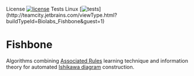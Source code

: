 License [![license](https://img.shields.io/github/license/mashape/apistatus.svg)](https://opensource.org/licenses/MIT)
Tests Linux [![tests](http://teamcity.jetbrains.com/app/rest/builds/buildType:(id:Biolabs_Fishbone)/statusIcon.svg)](http://teamcity.jetbrains.com/viewType.html?buildTypeId=Biolabs_Fishbone&guest=1)

Fishbone
==============
Algorithms combining [Associated Rules](https://en.wikipedia.org/wiki/Association_rule_learning) learning technique and information theory for automated [Ishikawa diagram](https://en.wikipedia.org/wiki/Ishikawa_diagram) construction. 